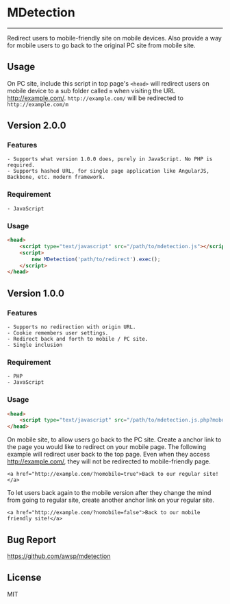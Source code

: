# MDetection
------------------------
Redirect users to mobile-friendly site on mobile devices. Also provide a way for mobile users to go back to the original PC site from mobile site.


## Usage
On PC site, include this script in top page's `<head>` will redirect users on mobile device to a sub folder called `m` when visiting the URL http://example.com/.
`http://example.com/` will be redirected to `http://example.com/m`



## Version 2.0.0
### Features
    - Supports what version 1.0.0 does, purely in JavaScript. No PHP is required.
    - Supports hashed URL, for single page application like AngularJS, Backbone, etc. modern framework.

### Requirement
    - JavaScript

### Usage
```html
<head>
    <script type="text/javascript" src="/path/to/mdetection.js"></script>
    <script>
        new MDetection('path/to/redirect').exec();
    </script>
</head>
```



## Version 1.0.0
### Features
    - Supports no redirection with origin URL.
    - Cookie remembers user settings.
    - Redirect back and forth to mobile / PC site.
    - Single inclusion
### Requirement
    - PHP
    - JavaScript
### Usage
```html
<head>
    <script type="text/javascript" src="/path/to/mdetection.js.php?moburl=m"></script>
</head>
```


On mobile site, to allow users go back to the PC site. Create a anchor link to the page you would like to redirect on your mobile page.
The following example will redirect user back to the top page. Even when they access http://example.com/, they will not be redirected to mobile-friendly page.
```
<a href="http://example.com/?nomobile=true">Back to our regular site!</a>
```


To let users back again to the mobile version after they change the mind from going to regular site, create another anchor link on your regular site.
```
<a href="http://example.com/?nomobile=false">Back to our mobile friendly site!</a>
```


## Bug Report
https://github.com/awsp/mdetection



## License
MIT
